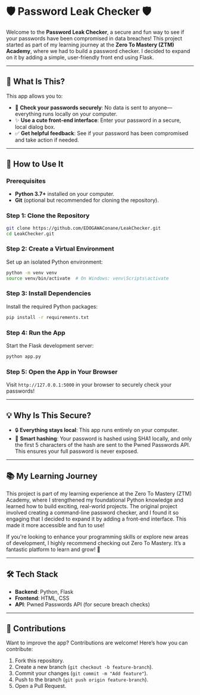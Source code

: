# 🛡️ Password Leak Checker 🛡️
Welcome to the **Password Leak Checker**, a secure and fun way to see if your passwords have been compromised in data breaches! This project started as part of my learning journey at the **Zero To Mastery (ZTM) Academy**, where we had to build a password checker. I decided to expand on it by adding a simple, user-friendly front end using Flask.

---

## 📖 What Is This?

This app allows you to:
- 🔐 **Check your passwords securely**: No data is sent to anyone—everything runs locally on your computer.
- ✨ **Use a cute front-end interface**: Enter your password in a secure, local dialog box.
- ✅ **Get helpful feedback**: See if your password has been compromised and take action if needed.

---

## 🚀 How to Use It

### Prerequisites
- **Python 3.7+** installed on your computer.
- **Git** (optional but recommended for cloning the repository).

### Step 1: Clone the Repository
```bash
git clone https://github.com/EDOGAWAConane/LeakChecker.git
cd LeakChecker.git
```

### Step 2: Create a Virtual Environment
Set up an isolated Python environment:
```bash
python -m venv venv
source venv/bin/activate  # On Windows: venv\Scripts\activate
```

### Step 3: Install Dependencies
Install the required Python packages:
```bash
pip install -r requirements.txt
```

### Step 4: Run the App
Start the Flask development server:
```bash
python app.py
```

### Step 5: Open the App in Your Browser
Visit `http://127.0.0.1:5000` in your browser to securely check your passwords!

---

## 💡 Why Is This Secure?

- 🔒 **Everything stays local**: This app runs entirely on your computer.
- 🧠 **Smart hashing**: Your password is hashed using SHA1 locally, and only the first 5 characters of the hash are sent to the Pwned Passwords API. This ensures your full password is never exposed.

---

## 📚 My Learning Journey
This project is part of my learning experience at the Zero To Mastery (ZTM) Academy, where I strengthened my foundational Python knowledge and learned how to build exciting, real-world projects. The original project involved creating a command-line password checker, and I found it so engaging that I decided to expand it by adding a front-end interface. This made it more accessible and fun to use!

If you're looking to enhance your programming skills or explore new areas of development, I highly recommend checking out Zero To Mastery. It’s a fantastic platform to learn and grow! 🚀

---

## 🛠️ Tech Stack
- **Backend**: Python, Flask
- **Frontend**: HTML, CSS
- **API**: Pwned Passwords API (for secure breach checks)

---

## 🤝 Contributions
Want to improve the app? Contributions are welcome! Here’s how you can contribute:
1. Fork this repository.
2. Create a new branch (`git checkout -b feature-branch`).
3. Commit your changes (`git commit -m "Add feature"`).
4. Push to the branch (`git push origin feature-branch`).
5. Open a Pull Request.